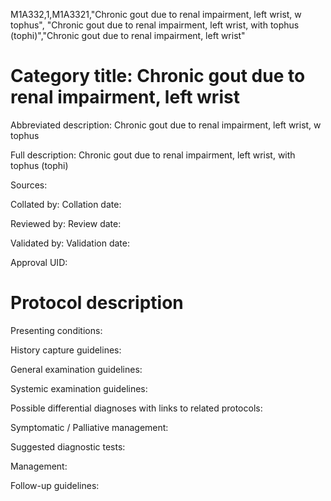 M1A332,1,M1A3321,"Chronic gout due to renal impairment, left wrist, w tophus", "Chronic gout due to renal impairment, left wrist, with tophus (tophi)","Chronic gout due to renal impairment, left wrist"
# Category title: Chronic gout due to renal impairment, left wrist

Abbreviated description: Chronic gout due to renal impairment, left wrist, w tophus

Full description: Chronic gout due to renal impairment, left wrist, with tophus (tophi)

Sources:

Collated by:
Collation date:

Reviewed by:
Review date:

Validated by:
Validation date:

Approval UID:

# Protocol description

Presenting conditions:

History capture guidelines:

General examination guidelines:

Systemic examination guidelines:

Possible differential diagnoses with links to related protocols:

Symptomatic / Palliative management:

Suggested diagnostic tests:

Management:

Follow-up guidelines:
